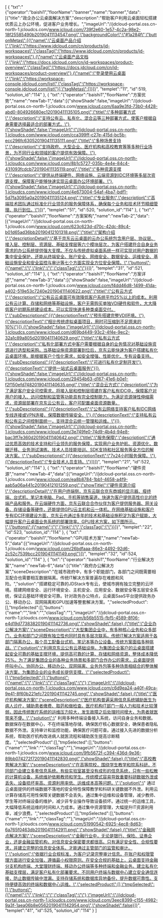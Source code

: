 [
	{
		"txt":"{\"operator\":\"baishi1\",\"floorName\":\"banner\",\"name\":\"banner\",\"data\":[{\"title\":\"政企办公云桌面解决方案\",\"description\":\"帮助客户利用云桌面轻松搭建优质云上办公环境，促进客户业务增长。\",\"imageUrl\":\"//jdcloud-portal.oss.cn-north-1.jcloudcs.com/www.jcloud.com/739f2e60-1e57-4c2a-98e2-18f25585490b20190411134547.png\",\"backgroundColor\":\"#1a284f\",\"buttonMetas\":[{\"name\":\"云桌面产品介绍\",\"link\":\"https://www.jdcloud.com/cn/products/jd-workspaces\",\"classTag\":\"https://www.jdcloud.com/cn/products/jd-workspaces\"},{\"name\":\"云桌面产品文档\",\"link\":\"https://docs.jdcloud.com/cn/jd-workspaces/product-overview\",\"classTag\":\"https://docs.jdcloud.com/cn/jd-workspaces/product-overview\"},{\"name\":\"登录使用云桌面\",\"link\":\"https://workspace-console.jdcloud.com/list\",\"classTag\":\"https://workspace-console.jdcloud.com/list\"}],\"tagMetas\":[]}]}",
		"templet":"11",
		"id":519,
		"solution_id":"114"
	},
	{
		"txt":"{\"operator\":\"baishi1\",\"floorName\":\"方案优势\",\"name\":\"newTab-1\",\"data\":[{\"showShade\":false,\"imageUrl\":\"//jdcloud-portal.oss.cn-north-1.jcloudcs.com/www.jcloud.com/6aa9e3fd-73b0-4428-abd0-804926680ec120190411135105.png\",\"title\":\"多种部署方式\",\"description\":\"支持公有云、私有化、混合云等三种部署方式，使客户根据自身需要选择最适合的部署方式。\"},{\"showShade\":false,\"imageUrl\":\"//jdcloud-portal.oss.cn-north-1.jcloudcs.com/www.jcloud.com/cca399ff-c27e-415d-bc5b-ecc296fc630520190411135111.png\",\"title\":\"多种场景支持\",\"description\":\"支持政府、大型企业、医疗机构和高校教育等等多种行业场景，为不同行业和领域的客户提供有效保障。\"},{\"showShade\":false,\"imageUrl\":\"//jdcloud-portal.oss.cn-north-1.jcloudcs.com/www.jcloud.com/8b1c5727-035b-4e4e-84c4-431093fcdcb720190411135119.png\",\"title\":\"多种资源支撑\",\"description\":\"提供从终端硬件、网络设施、云端资源到IDC环境等多层次资源支撑，保障客户能够快速实现云桌面办公环境部署。\"},{\"showShade\":false,\"imageUrl\":\"//jdcloud-portal.oss.cn-north-1.jcloudcs.com/www.jcloud.com/4e673004-54af-4ba7-bdf1-5d7fa3095a0a20190411135124.png\",\"title\":\"专业服务\",\"description\":\"高端技术团队通过标准化行业领先的服务保障体系，确保每个业务和技术环节精细管理、执行到位。\"}]}",
		"templet":"51",
		"id":520,
		"solution_id":"114"
	},
	{
		"txt":"{\"operator\":\"baishi1\",\"floorName\":\"方案架构\",\"name\":\"newTab-2\",\"data\":[{\"imageUrl\":\"//jdcloud-portal.oss.cn-north-1.jcloudcs.com/www.jcloud.com/623c623d-d70c-42dc-89c4-b01d65ad36bb20190412101318.png\",\"title\":\"架构介绍\",\"descriptionDetail\":\"基于京东云云桌面的云办公系统包含用户层、协议层、接入层、控制层、资源层、基础支撑层等六个模块层次，为客户搭建符合自身业务需求的办公系统提供强大支撑。不仅与传统虚拟桌面系统一样可实现对用户数据的集中安全保护，还能从终端安全、账户安全、网络安全、数据安全、运维安全、基础设施安全和安全监控与审计等七个方面实现全方位安全保障。\",\"buttons\":{\"name\":\"\",\"link\":\"\",\"classTag\":\"\"}}]}",
		"templet":"31",
		"id":521,
		"solution_id":"114"
	},
	{
		"txt":"{\"operator\":\"baishi1\",\"floorName\":\"方案详述\",\"name\":\"newTab-3\",\"data\":[{\"showShade\":false,\"imageUrl\":\"//jdcloud-portal.oss.cn-north-1.jcloudcs.com/www.jcloud.com/f4dd46d8-1499-41da-a402-519e53c7240e20190411140622.png\",\"title\":\"公有云方式\",\"description\":\"公有云云桌面可有效降低客户系统平均25%以上的成本。利用公有云计算、存储和网络等基础设施，客户无需购买单独VDI硬件和软件，大大降低客户初期系统建设成本。可以实现快速多种类桌面交付。\",\"subDescriptions\":[{\"descriptionText\":\"预先搭建完整VDI环境。\"},{\"descriptionText\":\"相比传统虚拟桌面项目，用时可压缩到不足原来的10%\"}]},{\"showShade\":false,\"imageUrl\":\"//jdcloud-portal.oss.cn-north-1.jcloudcs.com/www.jcloud.com/d69bd449-93c2-4f4e-9ec2-32a1c89a805d20190411140629.png\",\"title\":\"私有云方式\",\"description\":\"私有化部署方式中客户需要根据自身的业务情况对基础设施资源进行选型和采购。当基础设施资源部署到位后，京东云能快速为客户搭建私有化云桌面环境。能根据客户个性化需求，如安全增强、性能优化、专有设备支持。\",\"subDescriptions\":[{\"descriptionText\":\"可进行私有化定制开发\"},{\"descriptionText\":\"提供一站式云桌面服务\"}]},{\"showShade\":false,\"imageUrl\":\"//jdcloud-portal.oss.cn-north-1.jcloudcs.com/www.jcloud.com/29454b63-d167-41e6-b0e1-f2f150efd74820190411140635.png\",\"title\":\"混合云方式\",\"description\":\"为了满足客户安全可控需求，将接入层和控制层搭建在客户私有IDC中，保障客户对用户的接入、访问控制和监管等功能具有完全控制能力。为满足资源弹性伸缩需求，资源层部署在京东云公有云，客户可配置桌面资源数量。\",\"subDescriptions\":[{\"descriptionText\":\"公有云网络支持客户私有IDC网络专线连接或VPN连接，保障数据传输安全。\"},{\"descriptionText\":\"支持私有云和公有云之间控制面统一，支持混合云统一管理和运维。\"}]},{\"showShade\":false,\"imageUrl\":\"//jdcloud-portal.oss.cn-north-1.jcloudcs.com/www.jcloud.com/3e749fe0-74d9-4b4d-94e8-bac3ff7e360d20190411140642.png\",\"title\":\"服务保障\",\"description\":\"通过优质高效的技术支持和行业领先的服务保障，实现用户业务护航、资源优化、数据迁移、业务测试演练、技术人员技能培训、SDK支持和社区服务等全方位的解决方案。\",\"subDescriptions\":[{\"descriptionText\":\"7x24小时服务保障。\"},{\"descriptionText\":\"专业技术人员支持。\"}]}]}",
		"templet":"21",
		"id":522,
		"solution_id":"114"
	},
	{
		"txt":"{\"operator\":\"baishi1\",\"floorName\":\"硬件资源\",\"name\":\"newTab-4\",\"data\":[{\"imageUrl\":\"//jdcloud-portal.oss.cn-north-1.jcloudcs.com/www.jcloud.com/ea8b8784-1bb1-4658-a4f9-aab5a06a441c20190412101259.png\",\"showTitle\":\"硬件资源介绍\",\"descriptionDetail\":\"在用户终端侧，京东云联合京东商城的显示器、瘦终端、台式机、笔记本电脑、Pad、手机等销售渠道，快速为客户提供高性价比的终端产品和服务。在云端硬件方面，京东云联合合作伙伴为客户提供服务器、网关设备、存储设备等硬件，还能提供GPU云主机和云一体机。在网络基础设施和客户专有IDC环境建设方面，京东云也通过多年的技术和基础设施积淀为客户赋能，大幅提升客户云桌面业务系统的部署效率。GPU技术方案，如下图所示。\",\"buttons\":{\"name\":\"\",\"link\":\"\",\"classTag\":\"\"}}]}",
		"templet":"22",
		"id":523,
		"solution_id":"114"
	},
	{
		"txt":"{\"operator\":\"baishi1\",\"floorName\":\"GPU技术方案\",\"name\":\"newTab-5\",\"data\":[{\"imageUrl\":\"//jdcloud-portal.oss.cn-north-1.jcloudcs.com/www.jcloud.com/26bdfaaa-86e3-4492-92d6-2c52c7539bcc20190411141149.png\"}]}",
		"templet":"32",
		"id":524,
		"solution_id":"114"
	},
	{
		"txt":"{\"operator\":\"baishi1\",\"floorName\":\"行业解决方案\",\"name\":\"newTab-6\",\"data\":[{\"title\":\"政府办公解决方案\",\"sceneDescription\":\"在城市政府中，有多个职能部门，各部门之间既需要相互配合也需要相互数据隔离。传统IT解决方案普遍存在难题和风险。\",\"solution\":\"搭建稳定可靠的JDStack专有云，使城市拥有独立完整的云环境。搭建网络安全、运行环境安全、主机安全、应用安全、数据安全等五层安全系统，保证云基础环境安全可靠。针对政务办公特点，云桌面SaaS平台提供政务办公、移动办公、双网隔离和GPU加速等整套解决方案。\",\"selectedProduct\":[],\"tmpSelected\":[],\"buttons\":{\"name\":\"\",\"link\":\"\",\"classTag\":\"\"},\"imageUrl\":\"//jdcloud-portal.oss.cn-north-1.jcloudcs.com/www.jcloud.com/b56b5515-fbf5-4589-8f06-e4d19d77383820190411142736.png\",\"showShade\":false},{\"title\":\"企业办公解决方案\",\"sceneDescription\":\"大型集团企业中，有多种核心业务和众多部门，业务和部门之间既有独立性也同时具有多层次联系。传统IT解决方案适用于各部门隔离办公，每个员工配备台式机、笔记本等办公设备。传统方案面临多种挑战。\",\"solution\":\"利用京东云公有云基础设施，为集团企业客户的云桌面搭建起安全可靠的基础支撑环境，提供高可靠的计算、存储和网络资源，整体成本降低25%。为了满足集团企业的各种业务场景和多部门合作办公的需求，云桌面提供呼叫中心、协同办公、移动办公、双网隔离、业务外包等多种场景相结合的整体解决方案，为集团企业的业务成长提供支撑。\",\"selectedProduct\":[],\"tmpSelected\":[],\"buttons\":{\"name\":\"\",\"link\":\"\",\"classTag\":\"\"},\"imageUrl\":\"//jdcloud-portal.oss.cn-north-1.jcloudcs.com/www.jcloud.com/c6d9ea24-a40f-49ca-9e41-8f60b221efc720190411142745.png\",\"showShade\":false},{\"title\":\"医疗机构解决方案\",\"sceneDescription\":\"医疗机构普遍采用信息系统辅助医生为病人诊疗，辅助患者缴费、取药和做检查。医疗机构IT部门一般人力和技术比较薄弱，因此传统医疗系统的运维压力较大，发生故障之后处理时间增大，为患者就医带来不便。\",\"solution\":\" 利用多种终端设备接入系统，访问自身业务和数据。数据保存在数据中心，不在终端落地存储，确保医疗核心数据安全，确保患者隐私数据不外泄。支持审计和监控功能，确保医疗问题可查。通过接入先进的数据分析系统，帮助医疗机构改进病人就医流程和辅助医生提高诊断精度。\",\"selectedProduct\":[],\"tmpSelected\":[],\"buttons\":{\"name\":\"\",\"link\":\"\",\"classTag\":\"\"},\"imageUrl\":\"//jdcloud-portal.oss.cn-north-1.jcloudcs.com/www.jcloud.com/9fb5672f-c394-436d-9e36-89bb074272f720190411142830.png\",\"showShade\":false},{\"title\":\"高校教育解决方案\",\"sceneDescription\":\"在高等院校，围绕学生教学和院系科研，不同部门会建立多套信息系统。有些实验室甚至没有成形的信息系统，只有一些松散的计算机设备，系统维护依赖教师和学生。传统模式容易导致重要科研数据外泄或丢失、设备损坏率高、资源利用率低、运维成本高等问题。\",\"solution\":\" 通过云桌面提供的终端数据不落地的安全特性保障教学和科研关键数据不外泄。利用云计算存储高可用性保障关键数据不会丢失。通过集中运维和设备管理，减少教师、学生等对终端设备的维护，减少非专业操作导致设备损坏。通过统一的运维工具，大幅降低系统运维的时间和人力成本。通过集中资源管理，大幅提升IT资源利用率，减少浪费。\",\"selectedProduct\":[],\"tmpSelected\":[],\"buttons\":{\"name\":\"\",\"link\":\"\",\"classTag\":\"\"},\"imageUrl\":\"//jdcloud-portal.oss.cn-north-1.jcloudcs.com/www.jcloud.com/51990542-6925-4ec8-8d63-6a765f0463db20190411142911.png\",\"showShade\":false},{\"title\":\"金融网点解决方案\",\"sceneDescription\":\"金融行业中，无论是银行、保险、证券企业，还是金融监管机构，对信息安全保密要求都很高。只有满足安全性、合规性要求，并建立完整的信息安全体系，才能通过主管部门的监管和审计。\",\"solution\":\"依据行业合规标准，为客户记录完整审计信息。在账户和权限管理方面进行安全加强，遵循最小权限原则。在安全合规的基础上，云桌面支持金融分支机构终端、大堂理财终端、移动办公终端等多种终端和金融业务。建立私有化基础支撑层，满足客户私有化部署要求。不同用户终端与数据中心建立安全通信连接，防止数据传输中泄漏。支持存储系统和数据库异地备份，提升数据可靠性。支持便捷高效的终端和数据中心运维。\",\"selectedProduct\":[],\"tmpSelected\":[],\"buttons\":{\"name\":\"\",\"link\":\"\",\"classTag\":\"\"},\"imageUrl\":\"//jdcloud-portal.oss.cn-north-1.jcloudcs.com/www.jcloud.com/3eec8399-c155-4982-9a3f-1aea06b8e05620190411142954.png\",\"showShade\":false}]}",
		"templet":"41",
		"id":525,
		"solution_id":"114"
	}
]